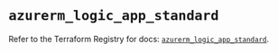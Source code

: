 # `azurerm_logic_app_standard`

Refer to the Terraform Registry for docs: [`azurerm_logic_app_standard`](https://registry.terraform.io/providers/hashicorp/azurerm/4.23.0/docs/resources/logic_app_standard).
